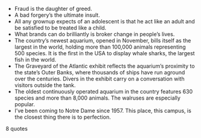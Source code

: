  - Fraud is the daughter of greed.
 - A bad forgery’s the ultimate insult.
 - All any grownup expects of an adolescent is that he act like an adult and be satisfied to be treated like a child.
 - What brands can do brilliantly is broker change in people’s lives.
 - The country’s newest aquarium, opened in November, bills itself as the largest in the world, holding more than 100,000 animals representing 500 species. It is the first in the USA to display whale sharks, the largest fish in the world.
 - The Graveyard of the Atlantic exhibit reflects the aquarium’s proximity to the state’s Outer Banks, where thousands of ships have run aground over the centuries. Divers in the exhibit carry on a conversation with visitors outside the tank.
 - The oldest continuously operated aquarium in the country features 630 species and more than 8,000 animals. The walruses are especially popular.
 - I’ve been coming to Notre Dame since 1957. This place, this campus, is the closest thing there is to perfection.

8 quotes